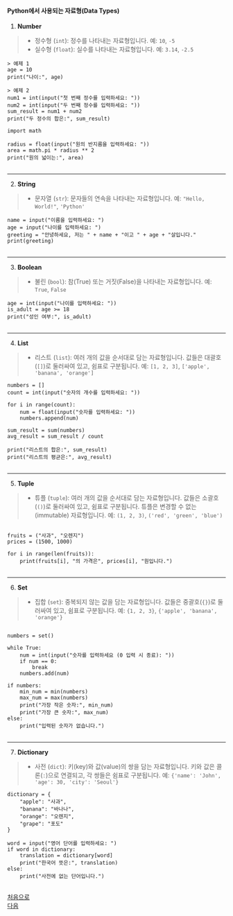 #### Python에서 사용되는 자료형(Data Types)

1. **Number**
>- 정수형 (`int`): 정수를 나타내는 자료형입니다. 예: `10`, `-5`
>- 실수형 (`float`): 실수를 나타내는 자료형입니다. 예: `3.14`, `-2.5`


```
> 예제 1
age = 10
print("나이:", age)
```

```
> 예제 2
num1 = int(input("첫 번째 정수를 입력하세요: "))
num2 = int(input("두 번째 정수를 입력하세요: "))
sum_result = num1 + num2
print("두 정수의 합은:", sum_result)
```


<pre>
<code>import math

radius = float(input("원의 반지름을 입력하세요: "))
area = math.pi * radius ** 2
print("원의 넓이는:", area)
</code>
</pre>

---

2. **String**
> - 문자열 (`str`): 문자들의 연속을 나타내는 자료형입니다. 예: `"Hello, World!"`, `'Python'`

<pre>
<code>name = input("이름을 입력하세요: ")
age = input("나이를 입력하세요: ")
greeting = "안녕하세요, 저는 " + name + "이고 " + age + "살입니다."
print(greeting)
</code>
</pre>

---

3. **Boolean**
> - 불린 (`bool`): 참(True) 또는 거짓(False)을 나타내는 자료형입니다. 예: `True`, `False`

<pre>
<code>age = int(input("나이를 입력하세요: "))
is_adult = age >= 18
print("성인 여부:", is_adult)
</code>
</pre>

---

4. **List**
> - 리스트 (`list`): 여러 개의 값을 순서대로 담는 자료형입니다. 값들은 대괄호(`[]`)로 둘러싸여 있고, 쉼표로 구분됩니다. 예: `[1, 2, 3]`, `['apple', 'banana', 'orange']`

<pre>
<code>numbers = []
count = int(input("숫자의 개수를 입력하세요: "))

for i in range(count):
    num = float(input("숫자를 입력하세요: "))
    numbers.append(num)

sum_result = sum(numbers)
avg_result = sum_result / count

print("리스트의 합은:", sum_result)
print("리스트의 평균은:", avg_result)
</code>
</pre>

---

5. **Tuple**
> - 튜플 (`tuple`): 여러 개의 값을 순서대로 담는 자료형입니다. 값들은 소괄호(`()`)로 둘러싸여 있고, 쉼표로 구분됩니다. 튜플은 변경할 수 없는(immutable) 자료형입니다. 예: `(1, 2, 3)`, `('red', 'green', 'blue')`

<pre>
<code>
fruits = ("사과", "오렌지")
prices = (1500, 1000)

for i in range(len(fruits)):
    print(fruits[i], "의 가격은", prices[i], "원입니다.")
</code>
</pre>

---

6. **Set**
> - 집합 (`set`): 중복되지 않는 값을 담는 자료형입니다. 값들은 중괄호(`{}`)로 둘러싸여 있고, 쉼표로 구분됩니다. 예: `{1, 2, 3}`, `{'apple', 'banana', 'orange'}`

<pre>
<code>
numbers = set()

while True:
    num = int(input("숫자를 입력하세요 (0 입력 시 종료): "))
    if num == 0:
        break
    numbers.add(num)

if numbers:
    min_num = min(numbers)
    max_num = max(numbers)
    print("가장 작은 숫자:", min_num)
    print("가장 큰 숫자:", max_num)
else:
    print("입력된 숫자가 없습니다.")
</code>
</pre>

---

7. **Dictionary**
> - 사전 (`dict`): 키(key)와 값(value)의 쌍을 담는 자료형입니다. 키와 값은 콜론(`:`)으로 연결되고, 각 쌍들은 쉼표로 구분됩니다. 예: `{'name': 'John', 'age': 30, 'city': 'Seoul'}`

<pre>
<code>dictionary = {
    "apple": "사과",
    "banana": "바나나",
    "orange": "오렌지",
    "grape": "포도"
}

word = input("영어 단어를 입력하세요: ")
if word in dictionary:
    translation = dictionary[word]
    print("한국어 뜻은:", translation)
else:
    print("사전에 없는 단어입니다.")
</code>
</pre>


<!-- ## [목차](./READMY.md) -->
<a href="../READMY.md">처음으로</a> <br>
<a href="../READMY.md">다음</a>
